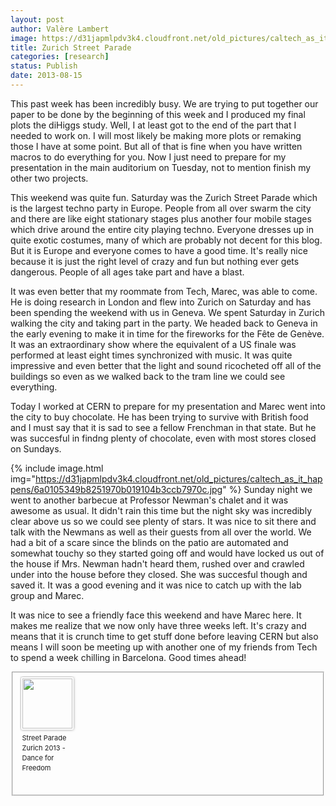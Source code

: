 ```yaml
---
layout: post
author: Valère Lambert
image: https://d31japmlpdv3k4.cloudfront.net/old_pictures/caltech_as_it_happens/6a0105349b8251970b0192ac7d2cf1970d.jpg
title: Zurich Street Parade 
categories: [research]
status: Publish
date: 2013-08-15
---
```



This past week has been incredibly busy. We are trying to put together our paper to be done by the beginning of this week and I produced my final plots the diHiggs study. Well, I at least got to the end of the part that I needed to work on. I will most likely be making more plots or remaking those I have at some point. But all of that is fine when you have written macros to do everything for you. Now I just need to prepare for my presentation in the main auditorium on Tuesday, not to mention finish my other two projects.

This weekend was quite fun. Saturday was the Zurich Street Parade which is the largest techno party in Europe. People from all over swarm the city and there are like eight stationary stages plus another four mobile stages which drive around the entire city playing techno. Everyone dresses up in quite exotic costumes, many of which are probably not decent for this blog. But it is Europe and everyone comes to have a good time. It's really nice because it is just the right level of crazy and fun but nothing ever gets dangerous. People of all ages take part and have a blast.

It was even better that my roommate from Tech, Marec, was able to come. He is doing research in London and flew into Zurich on Saturday and has been spending the weekend with us in Geneva. We spent Saturday in Zurich walking the city and taking part in the party. We headed back to Geneva in the early evening to make it in time for the fireworks for the Fête de Genève. It was an extraordinary show where the equivalent of a US finale was performed at least eight times synchronized with music. It was quite impressive and even better that the light and sound ricocheted off all of the buildings so even as we walked back to the tram line we could see everything.

Today I worked at CERN to prepare for my presentation and Marec went into the city to buy chocolate. He has been trying to survive with British food and I must say that it is sad to see a fellow Frenchman in that state. But he was succesful in findng plenty of chocolate, even with most stores closed on Sundays.


{% include image.html img="https://d31japmlpdv3k4.cloudfront.net/old_pictures/caltech_as_it_happens/6a0105349b8251970b019104b3ccb7970c.jpg" %}
Sunday night we went to another barbecue at Professor Newman's chalet and it was awesome as usual. It didn't rain this time but the night sky was incredibly clear above us so we could see plenty of stars. It was nice to sit there and talk with the Newmans as well as their guests from all over the world. We had a bit of a scare since the blinds on the patio are automated and somewhat touchy so they started going off and would have locked us out of the house if Mrs. Newman hadn't heard them, rushed over and crawled under into the house before they closed. She was succesful though and saved it. It was a good evening and it was nice to catch up with the lab group and Marec. 

It was nice to see a friendly face this weekend and have Marec here. It makes me realize that we now only have three weeks left. It's crazy and means that it is crunch time to get stuff done before leaving CERN but also means I will soon be meeting up with another one of my friends from Tech to spend a week chilling in Barcelona. Good times ahead!

<fieldset class="zemanta-related">
<div class="zemanta-article-ul zemanta-article-ul-image" style="margin: 0; padding: 0; overflow: hidden;">
<div class="zemanta-article-ul-li-image zemanta-article-ul-li" style="padding: 0; background: none; list-style: none; display: block; float: left; vertical-align: top; text-align: left; width: 84px; font-size: 11px; margin: 2px 10px 10px 2px;"><a href="https://www.newinzurich.com/2013/07/street-parade-zurich-2013-dance-for-freedom/" style="box-shadow: 0px 0px 4px #999; padding: 2px; display: block; border-radius: 2px; text-decoration: none;" target="_blank"><img alt="" src="https://i.zemanta.com/189567037_80_80.jpg" style="padding: 0; margin: 0; border: 0; display: block; width: 80px; max-width: 100%;" /></a><a href="https://www.newinzurich.com/2013/07/street-parade-zurich-2013-dance-for-freedom/" style="display: block; overflow: hidden; text-decoration: none; line-height: 12pt; height: 80px; padding: 5px 2px 0 2px;" target="_blank">Street Parade Zurich 2013 - Dance for Freedom</a>

